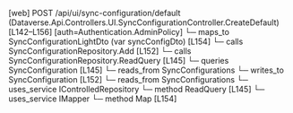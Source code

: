 [web] POST /api/ui/sync-configuration/default  (Dataverse.Api.Controllers.UI.SyncConfigurationController.CreateDefault)  [L142–L156] [auth=Authentication.AdminPolicy]
  └─ maps_to SyncConfigurationLightDto (var syncConfigDto) [L154]
  └─ calls SyncConfigurationRepository.Add [L152]
  └─ calls SyncConfigurationRepository.ReadQuery [L145]
  └─ queries SyncConfiguration [L145]
    └─ reads_from SyncConfigurations
  └─ writes_to SyncConfiguration [L152]
    └─ reads_from SyncConfigurations
  └─ uses_service IControlledRepository<SyncConfiguration>
    └─ method ReadQuery [L145]
  └─ uses_service IMapper
    └─ method Map [L154]

